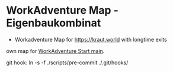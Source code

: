 # WorkAdventure Map - Eigenbaukombinat

* Workadventure Map for https://kraut.world with longtime exits 

own map for [WorkAdventure Start main](https://play.kraut.world/_/global/raw.githubusercontent.com/Eigenbaukombinat/wa-kraut.world/master/main.json).

git hook: ln -s -f ./scripts/pre-commit ./.git/hooks/
